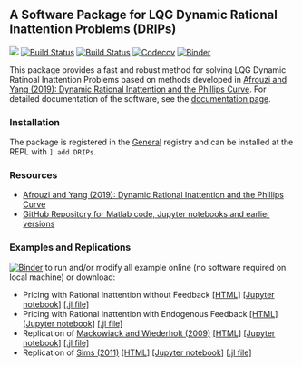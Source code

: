 ## A Software Package for LQG Dynamic Rational Inattention Problems (DRIPs)

<!-- [![](https://img.shields.io/badge/docs-stable-blue.svg)](https://afrouzi.github.io/DRIPs.jl/stable) -->
[![](https://img.shields.io/badge/docs-dev-blue.svg)](https://afrouzi.github.io/DRIPs.jl/dev)
[![Build Status](https://travis-ci.com/afrouzi/DRIPs.jl.svg?branch=master)](https://travis-ci.com/afrouzi/DRIPs.jl)
[![Build Status](https://ci.appveyor.com/api/projects/status/github/afrouzi/DRIPs.jl?svg=true)](https://ci.appveyor.com/project/afrouzi/DRIPs-jl)
[![Codecov](https://codecov.io/gh/afrouzi/DRIPs.jl/branch/master/graph/badge.svg)](https://codecov.io/gh/afrouzi/DRIPs.jl)
[![Binder](https://mybinder.org/badge_logo.svg)](https://mybinder.org/v2/gh/afrouzi/DRIPs.jl/binder?filepath=examples) 
<!-- [![Coveralls](https://coveralls.io/repos/github/afrouzi/DRIPs.jl/badge.svg?branch=master)](https://coveralls.io/github/afrouzi/DRIPs.jl?branch=master)
 -->
This package provides a fast and robust method for solving LQG Dynamic Ratinoal Inattention Problems based on methods developed in [Afrouzi and Yang (2019): Dynamic Rational Inattention and the Phillips Curve](http://www.afrouzi.com/dynamic_inattention.pdf). For detailed documentation of the software, see the [documentation page](https://afrouzi.github.io/DRIPs.jl/dev).

### Installation
The package is registered in the [General](https://github.com/JuliaRegistries/General) registry and can be installed at the REPL with `] add DRIPs`.

### Resources
* [Afrouzi and Yang (2019): Dynamic Rational Inattention and the Phillips Curve](http://www.afrouzi.com/dynamic_inattention.pdf)
* [GitHub Repository for Matlab code, Jupyter notebooks and earlier versions](https://github.com/choongryulyang/dynamic_multivariate_RI)

### Examples and Replications
[![Binder](https://mybinder.org/badge_logo.svg)](https://mybinder.org/v2/gh/afrouzi/DRIPs.jl/binder?filepath=examples) to run and/or modify all example online (no software required on local machine) or download:
* Pricing with Rational Inattention without Feedback [[HTML]](https://afrouzi.github.io/DRIPs.jl/dev/examples/ex1_pricing_nofeedback/ex1_pricing_pe_nofeedback/) [[Jupyter notebook]](https://github.com/afrouzi/DRIPs.jl/blob/master/examples/ex1_pricing_pe_nofeedback.ipynb) [[.jl file]](https://github.com/afrouzi/DRIPs.jl/blob/master/examples/ex1_pricing_pe_nofeedback.jl)
* Pricing with Rational Inattention with Endogenous Feedback [[HTML]](https://afrouzi.github.io/DRIPs.jl/dev/examples/ex2_pricing_wfeedback/ex2_pricing_pe_with_feedback/) [[Jupyter notebook]](https://github.com/afrouzi/DRIPs.jl/blob/master/examples/ex2_pricing_pe_with_feedback.ipynb) [[.jl file]](https://github.com/afrouzi/DRIPs.jl/blob/master/examples/ex2_pricing_pe_with_feedback.jl)
* Replication of [Mackowiack and Wiederholt (2009)](https://www.aeaweb.org/articles?id=10.1257/aer.99.3.769) [[HTML]](https://afrouzi.github.io/DRIPs.jl/dev/examples/ex3_mw2009/ex3_Mackowiak_Wiederholt_2009/) [[Jupyter notebook]](https://github.com/afrouzi/DRIPs.jl/blob/master/examples/ex3_Mackowiak_Wiederholt_2009.ipynb) [[.jl file]](https://github.com/afrouzi/DRIPs.jl/blob/master/examples/ex3_Mackowiak_Wiederholt_2009.jl)
* Replication of [Sims (2011)](http://sims.princeton.edu/yftp/RIMP/handbookChapterRI2.pdf) [[HTML]](https://afrouzi.github.io/DRIPs.jl/dev/examples/ex4_sims2011/ex4_Sims_2011/) [[Jupyter notebook]](https://github.com/afrouzi/DRIPs.jl/blob/master/examples/ex4_Sims_2011.ipynb) [[.jl file]](https://github.com/afrouzi/DRIPs.jl/blob/master/examples/ex4_Sims_2011.jl)
